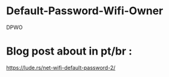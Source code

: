 # Default-Password-Wifi-Owner
DPWO 


# Blog post about in pt/br :
https://lude.rs/net-wifi-default-password-2/
